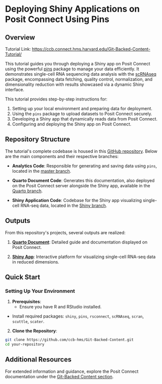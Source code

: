 # Deploying Shiny Applications on Posit Connect Using Pins

## Overview

Tutorial Link: <https://ccb.connect.hms.harvard.edu/Git-Backed-Content-Tutorial/>

This tutorial guides you through deploying a Shiny app on Posit Connect using the powerful [pins](https://cran.r-project.org/web/packages/pins/index.html) package to manage your data efficiently. It demonstrates single-cell RNA sequencing data analysis with the [scRNAseq](https://www.bioconductor.org/packages/release/data/experiment/html/scRNAseq.html) package, encompassing data fetching, quality control, normalization, and dimensionality reduction with results showcased via a dynamic Shiny interface.

This tutorial provides step-by-step instructions for:

1.  Setting up your local environment and preparing data for deployment.
2.  Using the `pins` package to upload datasets to Posit Connect securely.
3.  Developing a Shiny app that dynamically reads data from Posit Connect.
4.  Configuring and deploying the Shiny app on Posit Connect.

## Repository Structure

The tutorial's complete codebase is housed in this [GitHub repository](https://github.com/ccb-hms/Git-Backed-Content). Below are the main components and their respective branches:

-   **Analytics Code**: Responsible for generating and saving data using `pins`, located in the [master branch](https://github.com/ccb-hms/Git-Backed-Content).

-   **Quarto Document Code**: Generates this documentation, also deployed on the Posit Connect server alongside the Shiny app, available in the [Quarto branch](https://github.com/ccb-hms/Git-Backed-Content/tree/Quarto).

-   **Shiny Application Code**: Codebase for the Shiny app visualizing single-cell RNA-seq data, located in the [Shiny branch](https://github.com/ccb-hms/Git-Backed-Content/tree/Shiny).

## Outputs

From this repository's projects, several outputs are realized:

1.  [**Quarto Document**](https://ccb.connect.hms.harvard.edu/Git-Backed-Content-Tutorial/): Detailed guide and documentation displayed on Posit Connect.

2.  [**Shiny App**](https://ccb.connect.hms.harvard.edu/Git-Backed-Content-Shiny-App/): Interactive platform for visualizing single-cell RNA-seq data in reduced dimensions.

## Quick Start

### Setting Up Your Environment

1.  **Prerequisites**:
    -   Ensure you have R and RStudio installed.

-   Install required packages: `shiny`, `pins`, `rsconnect`, `scRNAseq`, `scran`, `scuttle`, `scater`.

2.  **Clone the Repository**:

``` bash
git clone https://github.com/ccb-hms/Git-Backed-Content.git 
cd your-repository
```

## Additional Resources

For extended information and guidance, explore the Posit Connect documentation under the [Git-Backed Content section](https://docs.posit.co/connect/user/git-backed/).

